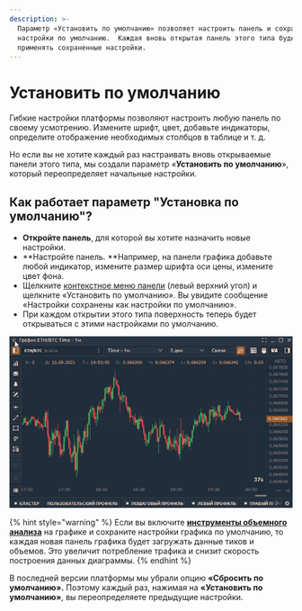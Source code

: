 ```yaml
---
description: >-
  Параметр «Установить по умолчанию» позволяет настроить панель и сохранить ее
  настройки по умолчанию.  Каждая вновь открытая панель этого типа будет
  применять сохраненные настройки.
---
```


# Установить по умолчанию

Гибкие настройки платформы позволяют настроить любую панель по своему усмотрению. Измените шрифт, цвет, добавьте индикаторы, определите отображение необходимых столбцов в таблице и т. д.

Но если вы не хотите каждый раз настраивать вновь открываемые панели этого типа, мы создали параметр «**Установить по умолчанию**», который переопределяет начальные настройки.

## Как работает параметр "Установка по умолчанию"?

* **Откройте панель**, для которой вы хотите назначить новые настройки.
* **Настройте панель. **Например, на панели графика добавьте любой индикатор, измените размер шрифта оси цены, измените цвет фона.
* Щелкните [контекстное меню панели](standalone-panels.md#kontekstnoe-menyu-paneli) (левый верхний угол) и щелкните «Установить по умолчанию». Вы увидите сообщение «Настройки сохранены как настройки по умолчанию».
* При каждом открытии этого типа поверхность теперь будет открываться с этими настройками по умолчанию.

![Сохранение настроек по умолчанию](../.gitbook/assets/ustanovit-po-umolchaniyu.gif)

{% hint style="warning" %}
Если вы включите [**инструменты объемного анализа**](https://help.quantower.com/analytics-panels/chart/volume-analysis-tools) на графике и сохраните настройки графика по умолчанию, то каждая новая панель графика будет загружать данные тиков и объемов. Это увеличит потребление трафика и снизит скорость построения данных диаграммы.
{% endhint %}

В последней версии платформы мы убрали опцию **«Сбросить по умолчанию».** Поэтому каждый раз, нажимая на **«Установить по умолчанию»**, вы переопределяете предыдущие настройки.
